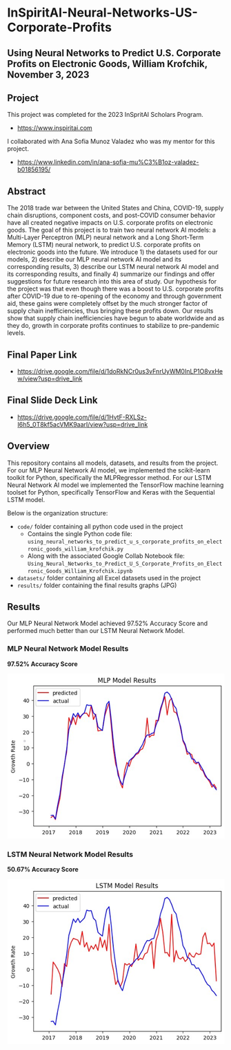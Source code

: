 # InSpiritAI-Neural-Networks-US-Corporate-Profits

## Using Neural Networks to Predict U.S. Corporate Profits on Electronic Goods, William Krofchik, November 3, 2023

## Project
This project was completed  for the 2023 InSpritAI Scholars Program.
* https://www.inspiritai.com

I collaborated with Ana Sofia Munoz Valadez who was my mentor for this project.
* https://www.linkedin.com/in/ana-sofia-mu%C3%B1oz-valadez-b01856195/

## Abstract
The 2018 trade war between the United States and China, COVID-19, supply chain disruptions, component costs, and post-COVID consumer behavior have all created negative impacts on U.S. corporate profits on electronic goods. The goal of this project is to train two neural network AI models: a Multi-Layer Perceptron (MLP) neural network and a Long Short-Term Memory (LSTM) neural network, to predict U.S. corporate profits on electronic goods into the future. We introduce 1) the datasets used for our models, 2) describe our MLP neural network AI model and its corresponding results, 3) describe our LSTM neural network AI model and its corresponding results, and finally 4) summarize our findings and offer suggestions for future research into this area of study. Our hypothesis for the project was that even though there was a boost to U.S. corporate profits after COVID-19 due to re-opening of the economy and through government aid, these gains were completely offset by the much stronger factor of supply chain inefficiencies, thus bringing these profits down.  Our results show that supply chain inefficiencies have begun to abate worldwide and as they do, growth in corporate profits continues to stabilize to pre-pandemic levels.

## Final Paper Link
* https://drive.google.com/file/d/1doRkNCr0us3vFnrUyWM0InLP1O8vxHew/view?usp=drive_link

## Final Slide Deck Link
* https://drive.google.com/file/d/1HvtF-RXLSz-I6h5_0T8kf5acVMK9aarI/view?usp=drive_link

## Overview
This repository contains all models, datasets, and results from the project. For our MLP Neural Network AI model, we implemented the scikit-learn toolkit for Python, specifically the MLPRegressor method. For our LSTM Neural Network AI model we implemented the TensorFlow machine learning toolset for Python, specifically TensorFlow and Keras with the Sequential LSTM model. 

Below is the organization structure:

- `code/` folder containing all python code used in the project
  - Contains the single Python code file: `using_neural_networks_to_predict_u_s_corporate_profits_on_electronic_goods_william_krofchik.py`
  - Along with the associated Google Collab Notebook file: `Using_Neural_Networks_to_Predict_U_S_Corporate_Profits_on_Electronic_Goods_William_Krofchik.ipynb`
- `datasets/` folder containing all Excel datasets used in the project
- `results/` folder containing the final results graphs (JPG)

## Results

Our MLP Neural Network Model achieved 97.52% Accuracy Score and performed much better than our LSTM Neural Network Model.

### MLP Neural Network Model Results
<b>97.52% Accuracy Score</b>

![Alt Text](https://github.com/WilliamKrofchik/InSpiritAI-Neural-Networks-US-Corporate-Profits/blob/main/results/MLPResults.jpg)

### LSTM Neural Network Model Results
<b>50.67% Accuracy Score </b>

![Alt Text](https://github.com/WilliamKrofchik/InSpiritAI-Neural-Networks-US-Corporate-Profits/blob/main/results/LSTMResults.jpg)


